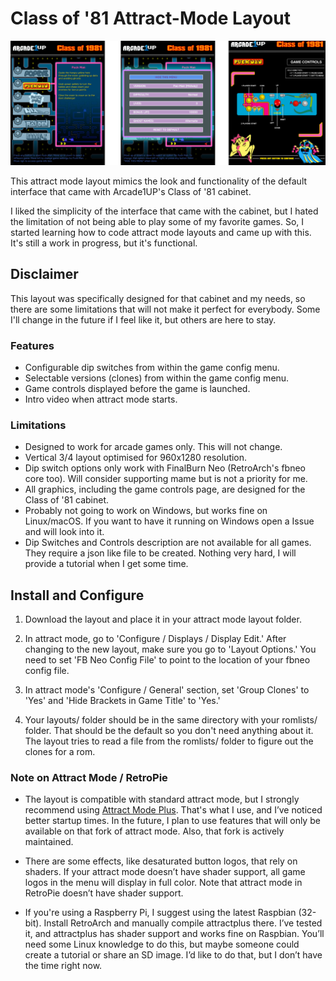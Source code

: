 
# Class of '81 Attract-Mode Layout

![Screenshot](https://raw.githubusercontent.com/rgavril/classof81-layout/refs/heads/main/images/screenshot.png)

This attract mode layout mimics the look and functionality of the default interface that came with Arcade1UP's Class of '81 cabinet.

I liked the simplicity of the interface that came with the cabinet, but I hated the limitation of not being able to play some of my favorite games. So, I started learning how to code attract mode layouts and came up with this. It's still a work in progress, but it's functional.

## Disclaimer

This layout was specifically designed for that cabinet and my needs, so there are some limitations that will not make it perfect for everybody. Some I'll change in the future if I feel like it, but others are here to stay.

### Features

-   Configurable dip switches from within the game config menu.
-   Selectable versions (clones) from within the game config menu.
-   Game controls displayed before the game is launched.
-   Intro video when attract mode starts.
    

### Limitations

-   Designed to work for arcade games only. This will not change.
-   Vertical 3/4 layout optimised for 960x1280 resolution.
-   Dip switch options only work with FinalBurn Neo (RetroArch's fbneo core too). Will consider supporting mame but is not a priority for me.
-   All graphics, including the game controls page, are designed for the Class of '81 cabinet.
-   Probably not going to work on Windows, but works fine on Linux/macOS. If you want to have it running on Windows open a Issue and will look into it.
-   Dip Switches and Controls description are not available for all games. They require a json like file to be created. Nothing very hard, I will provide a tutorial when I get some time.
    

## Install and Configure

1.  Download the layout and place it in your attract mode layout folder.
    
2.  In attract mode, go to 'Configure / Displays / Display Edit.' After changing to the new layout, make sure you go to 'Layout Options.' You need to set 'FB Neo Config File' to point to the location of your fbneo config file.
    
3.  In attract mode's 'Configure / General' section, set 'Group Clones' to 'Yes' and 'Hide Brackets in Game Title' to 'Yes.'

4. Your layouts/ folder should be in the same directory with your romlists/ folder. That should be the default so you don't need anything about it. The layout tries to read a file from the romlists/ folder to figure out the clones for a rom.
    

### Note on Attract Mode / RetroPie

-   The layout is compatible with standard attract mode, but I strongly recommend using [Attract Mode Plus](https://github.com/oomek/attractplus). That's what I use, and I’ve noticed better startup times. In the future, I plan to use features that will only be available on that fork of attract mode. Also, that fork is actively maintained.
    
-   There are some effects, like desaturated button logos, that rely on shaders. If your attract mode doesn’t have shader support, all game logos in the menu will display in full color. Note that attract mode in RetroPie doesn’t have shader support.
    
-   If you're using a Raspberry Pi, I suggest using the latest Raspbian (32-bit). Install RetroArch and manually compile attractplus there. I’ve tested it, and attractplus has shader support and works fine on Raspbian. You’ll need some Linux knowledge to do this, but maybe someone could create a tutorial or share an SD image. I’d like to do that, but I don’t have the time right now.